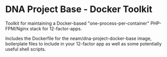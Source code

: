 DNA Project Base - Docker Toolkit
=================================

Toolkit for maintaining a Docker-based "one-process-per-container" PHP-FPM/Nginx stack for 12-factor-apps.

Includes the Dockerfile for the neam/dna-project-docker-base image, boilerplate files to include in your 12-factor app as well as some potentially useful shell scripts.
